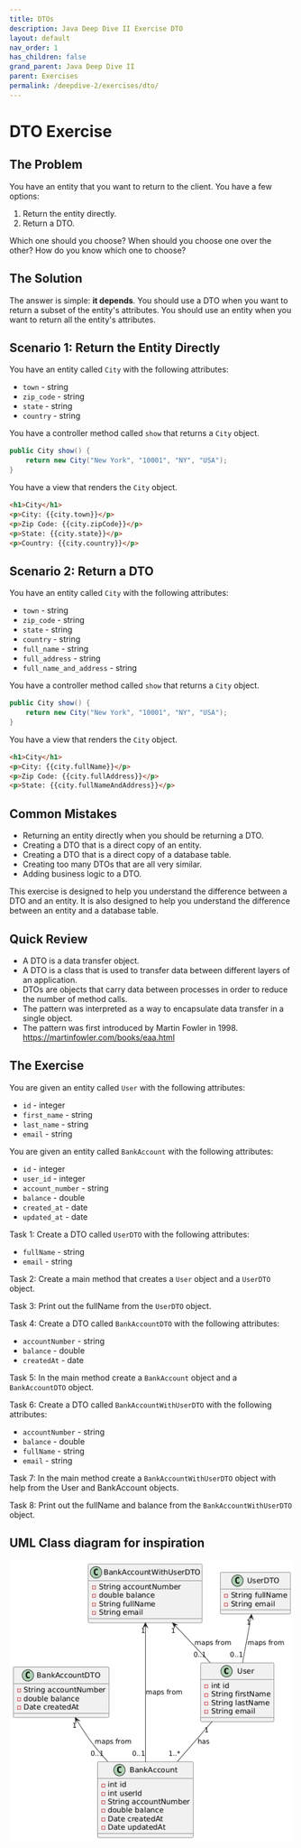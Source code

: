 ```yaml
---
title: DTOs
description: Java Deep Dive II Exercise DTO
layout: default
nav_order: 1
has_children: false
grand_parent: Java Deep Dive II
parent: Exercises
permalink: /deepdive-2/exercises/dto/
---
```


# DTO Exercise

## The Problem

You have an entity that you want to return to the client. You have a few options:

1. Return the entity directly.
2. Return a DTO.

Which one should you choose? When should you choose one over the other? How do you know which one to choose?

## The Solution

The answer is simple: **it depends**.
You should use a DTO when you want to return a subset of the entity's attributes.
You should use an entity when you want to return all the entity's attributes.

## Scenario 1: Return the Entity Directly

You have an entity called `City` with the following attributes:

* `town` - string
* `zip_code` - string
* `state` - string
* `country` - string

You have a controller method called `show` that returns a `City` object.

```java
public City show() {
    return new City("New York", "10001", "NY", "USA");
}
```

You have a view that renders the `City` object.

```html
<h1>City</h1>
<p>City: {{city.town}}</p>
<p>Zip Code: {{city.zipCode}}</p>
<p>State: {{city.state}}</p>
<p>Country: {{city.country}}</p>
```

## Scenario 2: Return a DTO

You have an entity called `City` with the following attributes:

* `town` - string
* `zip_code` - string
* `state` - string
* `country` - string
* `full_name` - string
* `full_address` - string
* `full_name_and_address` - string

You have a controller method called `show` that returns a `City` object.

```java
public City show() {
    return new City("New York", "10001", "NY", "USA");
}
```

You have a view that renders the `City` object.

```html
<h1>City</h1>
<p>City: {{city.fullName}}</p>
<p>Zip Code: {{city.fullAddress}}</p>
<p>State: {{city.fullNameAndAddress}}</p>
```

## Common Mistakes

* Returning an entity directly when you should be returning a DTO.
* Creating a DTO that is a direct copy of an entity.
* Creating a DTO that is a direct copy of a database table.
* Creating too many DTOs that are all very similar.
* Adding business logic to a DTO.

This exercise is designed to help you understand the difference between a DTO and an entity.
It is also designed to help you understand the difference between an entity and a database table.

## Quick Review

* A DTO is a data transfer object.
* A DTO is a class that is used to transfer data between different layers of an application.
* DTOs are objects that carry data between processes in order to reduce the number of method calls.
* The pattern was interpreted as a way to encapsulate data transfer in a single object.
* The pattern was first introduced by Martin Fowler in 1998. <https://martinfowler.com/books/eaa.html>

## The Exercise

You are given an entity called `User` with the following attributes:

* `id` - integer
* `first_name` - string
* `last_name` - string
* `email` - string

You are given an entity called `BankAccount` with the following attributes:

* `id` - integer
* `user_id` - integer
* `account_number` - string
* `balance` - double
* `created_at` - date
* `updated_at` - date

Task 1: Create a DTO called `UserDTO` with the following attributes:

* `fullName` - string
* `email` - string

Task 2: Create a main method that creates a `User` object and a `UserDTO` object.

Task 3: Print out the fullName from the `UserDTO` object.

Task 4: Create a DTO called `BankAccountDTO` with the following attributes:

* `accountNumber` - string
* `balance` - double
* `createdAt` - date

Task 5: In the main method create a `BankAccount` object and a `BankAccountDTO` object.

Task 6: Create a DTO called `BankAccountWithUserDTO` with the following attributes:

* `accountNumber` - string
* `balance` - double
* `fullName` - string
* `email` - string

Task 7: In the main method create a `BankAccountWithUserDTO` object with help from the User and BankAccount objects.

Task 8: Print out the fullName and balance from the `BankAccountWithUserDTO` object.

## UML Class diagram for inspiration

![UML Class diagram](./images/class_diagram.png)
